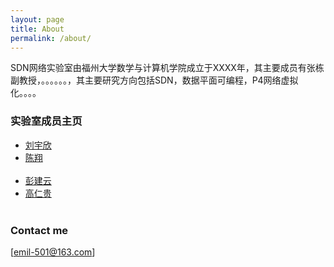```yaml
---
layout: page
title: About
permalink: /about/
---
```


SDN网络实验室由福州大学数学与计算机学院成立于XXXX年，其主要成员有张栋副教授，。。。。。。，其主要研究方向包括SDN，数据平面可编程，P4网络虚拟化。。。。

### 实验室成员主页
<ul class="posts">
    <li> <a href="https://yuxinliu.github.io/"> 刘宇欣 </a>
    </li>
    <li> <a href="https://wasdns.github.io/Hall-of-Fame/"> 陈翔 </a>
    </li> 
    <li> <a href="https://sstriver.github.io/sdnlab"> 彭建云 </a>
    </li>
    <li> <a href="https://grglym.github.io/"> 高仁贵 </a>
    </li>      
 </ul>


### Contact me

[emil-501@163.com]
